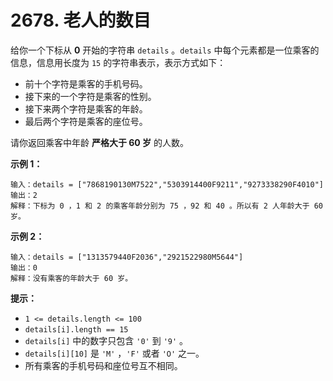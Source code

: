 # 2678. 老人的数目

给你一个下标从 **0** 开始的字符串 `details` 。`details` 中每个元素都是一位乘客的信息，信息用长度为 `15` 的字符串表示，表示方式如下：

- 前十个字符是乘客的手机号码。
- 接下来的一个字符是乘客的性别。
- 接下来两个字符是乘客的年龄。
- 最后两个字符是乘客的座位号。

请你返回乘客中年龄 **严格大于 60 岁** 的人数。

**示例 1：**

```()
输入：details = ["7868190130M7522","5303914400F9211","9273338290F4010"]
输出：2
解释：下标为 0 ，1 和 2 的乘客年龄分别为 75 ，92 和 40 。所以有 2 人年龄大于 60 岁。
```

**示例 2：**

```()
输入：details = ["1313579440F2036","2921522980M5644"]
输出：0
解释：没有乘客的年龄大于 60 岁。
```

**提示：**

- `1 <= details.length <= 100`
- `details[i].length == 15`
- `details[i]` 中的数字只包含 `'0'` 到 `'9'` 。
- `details[i][10]` 是 `'M'` ，`'F'` 或者 `'O'` 之一。
- 所有乘客的手机号码和座位号互不相同。

